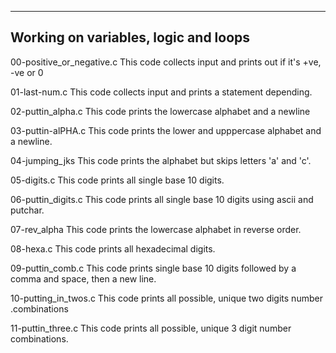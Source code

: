 -------------------------------------
Working on variables, logic and loops
-------------------------------------

00-positive_or_negative.c
This code collects input and prints out if it's +ve, -ve or 0

01-last-num.c
This code collects input and prints a statement depending.

02-puttin_alpha.c
This code prints the lowercase alphabet and a newline

03-puttin-alPHA.c
This code prints the lower and upppercase alphabet and a newline.

04-jumping_jks
This code prints the alphabet but skips letters 'a' and 'c'.

05-digits.c
This code prints all single base 10 digits.

06-puttin_digits.c
This code prints all single base 10 digits using ascii and putchar.

07-rev_alpha
This code prints the lowercase alphabet in reverse order.

08-hexa.c
This code prints all hexadecimal digits.

09-puttin_comb.c
This code prints single base 10 digits followed by a comma and space, then a new line.

10-putting_in_twos.c
This code prints all possible, unique two digits number .combinations

11-puttin_three.c
This code prints all possible, unique 3 digit number combinations.